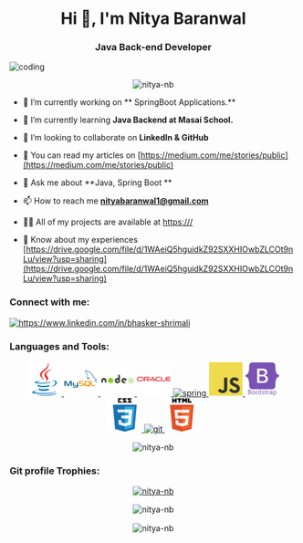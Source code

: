 <h1 align="center">Hi 👋, I'm Nitya Baranwal</h1>
<h3 align="center">Java Back-end Developer</h3>
<img aling="center" width="100%" height="500"  alt = "coding" width = "500"  src = "https://miro.medium.com/max/720/1*qdAW1TjCN57h1lbuuzvchg.gif">

<p align="center"> <img src="https://komarev.com/ghpvc/?username=nitya-nb&label=Profile%20views&color=0e75b6&style=flat" alt="nitya-nb" /> </p>


- 🔭 I’m currently working on ** SpringBoot Applications.**

- 🌱 I’m currently learning **Java Backend at Masai School.**

- 👯 I’m looking to collaborate on **LinkedIn & GitHub**

- 📝 You can read my articles on [https://medium.com/me/stories/public](https://medium.com/me/stories/public)

- 💬 Ask me about **Java, Spring Boot **



- 📫 How to reach me **nityabaranwal1@gmail.com**

- 👨‍💻 All of my projects are available at [https:///]()

- 📄 Know about my experiences [https://drive.google.com/file/d/1WAeiQ5hguidkZ92SXXHIOwbZLCOt9nLu/view?usp=sharing](https://drive.google.com/file/d/1WAeiQ5hguidkZ92SXXHIOwbZLCOt9nLu/view?usp=sharing)

<h3 align="left">Connect with me:</h3>
<p align="left">
<a href="https://www.linkedin.com/in/nitya-baranwal/" target="blank"><img align="center" src="https://raw.githubusercontent.com/rahuldkjain/github-profile-readme-generator/master/src/images/icons/Social/linked-in-alt.svg" alt="https://www.linkedin.com/in/bhasker-shrimali" height="30" width="40" /></a>
</p>

<h3 align="left">Languages and Tools:</h3>
<p align="center"> <a href="https://getbootstrap.com" target="_blank" rel="noreferrer">  <a href="https://www.java.com" target="_blank" rel="noreferrer"> <img src="https://raw.githubusercontent.com/devicons/devicon/master/icons/java/java-original.svg" alt="java" width="60" height="60" margine-right="30"/> </a><a href="https://www.mysql.com/" target="_blank" rel="noreferrer"> <img src="https://raw.githubusercontent.com/devicons/devicon/master/icons/mysql/mysql-original-wordmark.svg" alt="mysql" width="60" height="60" margine-left="30"/> </a> <a href="https://nodejs.org" target="_blank" rel="noreferrer"> <img src="https://raw.githubusercontent.com/devicons/devicon/master/icons/nodejs/nodejs-original-wordmark.svg" alt="nodejs" width="60" height="60" margine-left="30"/> </a> <a href="https://www.oracle.com/" target="_blank" rel="noreferrer"> <img src="https://raw.githubusercontent.com/devicons/devicon/master/icons/oracle/oracle-original.svg" alt="oracle" width="60" height="60"/> </a> <a href="https://spring.io/" target="_blank" rel="noreferrer"> <img src="https://www.vectorlogo.zone/logos/springio/springio-icon.svg" alt="spring" width="60" height="60"/> </a> <a href="https://developer.mozilla.org/en-US/docs/Web/JavaScript" target="_blank" rel="noreferrer"> <img src="https://raw.githubusercontent.com/devicons/devicon/master/icons/javascript/javascript-original.svg" alt="javascript" width="60" height="60"/> </a> <img src="https://raw.githubusercontent.com/devicons/devicon/master/icons/bootstrap/bootstrap-plain-wordmark.svg" alt="bootstrap" width="60" height="60"/> </a> <a href="https://www.w3schools.com/css/" target="_blank" rel="noreferrer"> <img src="https://raw.githubusercontent.com/devicons/devicon/master/icons/css3/css3-original-wordmark.svg" alt="css3" width="60" height="60"/> </a> <a href="https://git-scm.com/" target="_blank" rel="noreferrer"> <img src="https://www.vectorlogo.zone/logos/git-scm/git-scm-icon.svg" alt="git" width="60" height="60"/> </a> <a href="https://www.w3.org/html/" target="_blank" rel="noreferrer"> <img src="https://raw.githubusercontent.com/devicons/devicon/master/icons/html5/html5-original-wordmark.svg" alt="html5" width="60" height="60"/> </a> </p>
<div height= "50"></div>

<p align="center"><img align="center" margine-top= "100" src="https://github-readme-stats.vercel.app/api/top-langs?username=nitya-nb&show_icons=true&locale=en&layout=compact" alt="nitya-nb" /></p>

<h3 align="left">Git profile Trophies:</h3>
<p align="center"> <a href="https://github.com/ryo-ma/github-profile-trophy"><img src="https://github-profile-trophy.vercel.app/?username=nitya-nb" alt="nitya-nb" /></a> </p>


<p align="center"><img align="center" src="https://github-readme-stats.vercel.app/api?username=nitya-nb&show_icons=true&locale=en" alt="nitya-nb" /></p>

<p align="center"><img align="center" src="https://github-readme-streak-stats.herokuapp.com/?user=nitya-nb&" alt="nitya-nb" /></p>
